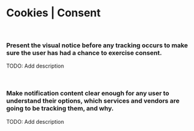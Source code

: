 # Cookies | Consent
<br>


### Present the visual notice before any tracking occurs to make sure the user has had a chance to exercise consent.

TODO: Add description

<br>


### Make notification content clear enough for any user to understand their options, which services and vendors are going to be tracking them, and why.

TODO: Add description

<br>


